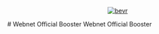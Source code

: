 <p align="center">
<a href="https://imgbb.com/"><img src="https://imgur.com/eh9uJc6.png" alt="bevr" border="0"></a>
</p>
# Webnet Official Booster
Webnet Official Booster

